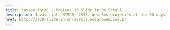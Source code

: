 ```yaml
---
title: Javascript30 - Project 13 Slide in On Scroll
description: Javascript, HTML5, CSS3. Wes Bos project's of the 30 days with Javascript Vanilla.
href: http://js30-slide-in-on-scroll.oceanoweb.com.br
---
```

